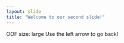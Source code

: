 ```yaml
---
layout: slide
title: "Welcome to our second slide!"
---
```

OOF size: large
Use the left arrow to go back!
